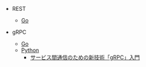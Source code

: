 - REST
  - [Go](https://github.com/wafuwafu13/rest-graphql-grpc/tree/main/rest/go)

- gRPC
  - [Go](https://github.com/wafuwafu13/rest-graphql-grpc/tree/main/grpc/go)
  - [Python](https://github.com/wafuwafu13/rest-graphql-grpc/tree/main/grpc/python)
    - [サービス間通信のための新技術「gRPC」入門](https://knowledge.sakura.ad.jp/24059/)
